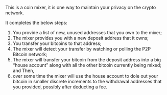 This is a coin mixer, it is one way to maintain your privacy on the crypto network.

It completes the below steps:

1. You provide a list of new, unused addresses that you own to the mixer;
2. The mixer provides you with a new deposit address that it owns;
3. You transfer your bitcoins to that address;
4. The mixer will detect your transfer by watching or polling the P2P Bitcoin network;
5. The mixer will transfer your bitcoin from the deposit address into a big “house account” along with all the other bitcoin currently being mixed; and
Then, 
6. over some time the mixer will use the house account to dole out your bitcoin in smaller discrete increments to the withdrawal addresses that you provided, possibly after deducting a fee.

